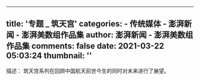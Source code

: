
---
title: '专题 _ 筑天宫'
categories: 
    - 传统媒体
    - 澎湃新闻 - 澎湃美数组作品集
author: 澎湃新闻 - 澎湃美数组作品集
comments: false
date: 2021-03-22 05:03:24
thumbnail: ''
---

<div>   
描述：
筑天宫系列在回顾中国航天前世今生的同时对未来进行了展望。
  
</div>
            
